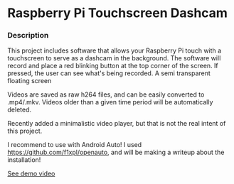 # Raspberry Pi Touchscreen Dashcam


### Description
This project includes software that allows your Raspberry Pi touch with a touchscreen to serve as a dashcam in the background. The software will record and  place a red blinking button at the top corner of the screen. If pressed, the user can see what's being recorded. A semi transparent floating screen 

Videos are saved as raw h264 files, and can be easily converted to .mp4/.mkv. Videos older than a given time period will be automatically deleted.

Recently added a minimalistic video player, but that is not the real intent of this project.

I recommend to use with Android Auto! I used https://github.com/f1xpl/openauto, and will be making a writeup about the installation!


[See demo video]()

